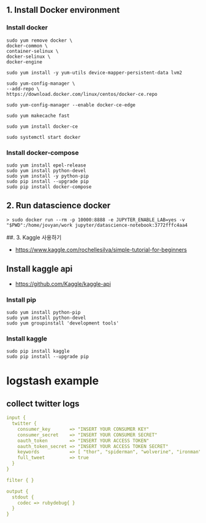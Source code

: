 ## 1. Install Docker environment

### Install docker
```
sudo yum remove docker \
docker-common \
container-selinux \
docker-selinux \
docker-engine

sudo yum install -y yum-utils device-mapper-persistent-data lvm2

sudo yum-config-manager \
--add-repo \
https://download.docker.com/linux/centos/docker-ce.repo

sudo yum-config-manager --enable docker-ce-edge

sudo yum makecache fast

sudo yum install docker-ce

sudo systemctl start docker
```

### Install docker-compose
```
sudo yum install epel-release
sudo yum install python-devel
sudo yum install -y python-pip
sudo pip install --upgrade pip
sudo pip install docker-compose
```

## 2. Run datascience docker
```
> sudo docker run --rm -p 10000:8888 -e JUPYTER_ENABLE_LAB=yes -v "$PWD":/home/jovyan/work jupyter/datascience-notebook:3772fffc4aa4
```


##. 3. Kaggle 사용하기
- https://www.kaggle.com/rochellesilva/simple-tutorial-for-beginners
## Install kaggle api
- https://github.com/Kaggle/kaggle-api

### Install pip
```
sudo yum install python-pip
sudo yum install python-devel
sudo yum groupinstall 'development tools'
```

### Install kaggle
```
sudo pip install kaggle
sudo pip install --upgrade pip
```


# logstash example
## collect twitter logs
```yaml
input {
  twitter {
    consumer_key       => "INSERT YOUR CONSUMER KEY"
    consumer_secret    => "INSERT YOUR CONSUMER SECRET"
    oauth_token        => "INSERT YOUR ACCESS TOKEN"
    oauth_token_secret => "INSERT YOUR ACCESS TOKEN SECRET"
    keywords           => [ "thor", "spiderman", "wolverine", "ironman", "hulk"]
    full_tweet         => true
  }
}

filter { }

output {
  stdout {
    codec => rubydebug{ }
  }
}

```
